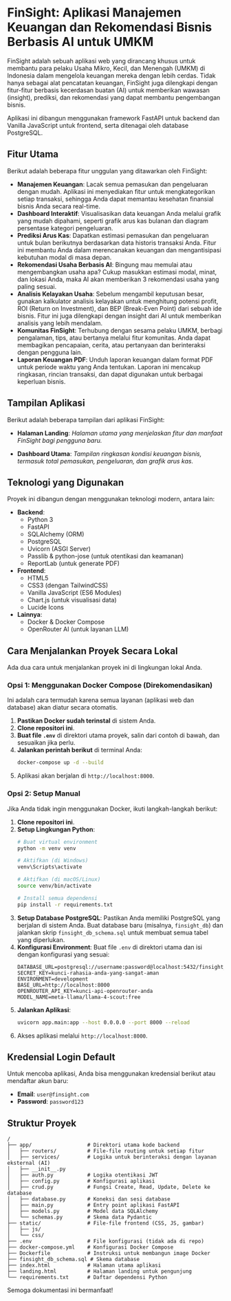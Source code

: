 # FinSight: Aplikasi Manajemen Keuangan dan Rekomendasi Bisnis Berbasis AI untuk UMKM

FinSight adalah sebuah aplikasi web yang dirancang khusus untuk membantu para pelaku Usaha Mikro, Kecil, dan Menengah (UMKM) di Indonesia dalam mengelola keuangan mereka dengan lebih cerdas. Tidak hanya sebagai alat pencatatan keuangan, FinSight juga dilengkapi dengan fitur-fitur berbasis kecerdasan buatan (AI) untuk memberikan wawasan (insight), prediksi, dan rekomendasi yang dapat membantu pengembangan bisnis.

Aplikasi ini dibangun menggunakan framework FastAPI untuk backend dan Vanilla JavaScript untuk frontend, serta ditenagai oleh database PostgreSQL.

## Fitur Utama

Berikut adalah beberapa fitur unggulan yang ditawarkan oleh FinSight:

  * **Manajemen Keuangan**: Lacak semua pemasukan dan pengeluaran dengan mudah. Aplikasi ini menyediakan fitur untuk mengkategorikan setiap transaksi, sehingga Anda dapat memantau kesehatan finansial bisnis Anda secara real-time.
  * **Dashboard Interaktif**: Visualisasikan data keuangan Anda melalui grafik yang mudah dipahami, seperti grafik arus kas bulanan dan diagram persentase kategori pengeluaran.
  * **Prediksi Arus Kas**: Dapatkan estimasi pemasukan dan pengeluaran untuk bulan berikutnya berdasarkan data historis transaksi Anda. Fitur ini membantu Anda dalam merencanakan keuangan dan mengantisipasi kebutuhan modal di masa depan.
  * **Rekomendasi Usaha Berbasis AI**: Bingung mau memulai atau mengembangkan usaha apa? Cukup masukkan estimasi modal, minat, dan lokasi Anda, maka AI akan memberikan 3 rekomendasi usaha yang paling sesuai.
  * **Analisis Kelayakan Usaha**: Sebelum mengambil keputusan besar, gunakan kalkulator analisis kelayakan untuk menghitung potensi profit, ROI (Return on Investment), dan BEP (Break-Even Point) dari sebuah ide bisnis. Fitur ini juga dilengkapi dengan insight dari AI untuk memberikan analisis yang lebih mendalam.
  * **Komunitas FinSight**: Terhubung dengan sesama pelaku UMKM, berbagi pengalaman, tips, atau bertanya melalui fitur komunitas. Anda dapat membagikan pencapaian, cerita, atau pertanyaan dan berinteraksi dengan pengguna lain.
  * **Laporan Keuangan PDF**: Unduh laporan keuangan dalam format PDF untuk periode waktu yang Anda tentukan. Laporan ini mencakup ringkasan, rincian transaksi, dan dapat digunakan untuk berbagai keperluan bisnis.

## Tampilan Aplikasi

Berikut adalah beberapa tampilan dari aplikasi FinSight:

  * **Halaman Landing**:
    *Halaman utama yang menjelaskan fitur dan manfaat FinSight bagi pengguna baru.*

  * **Dashboard Utama**:
    *Tampilan ringkasan kondisi keuangan bisnis, termasuk total pemasukan, pengeluaran, dan grafik arus kas.*

## Teknologi yang Digunakan

Proyek ini dibangun dengan menggunakan teknologi modern, antara lain:

  * **Backend**:
      * Python 3
      * FastAPI
      * SQLAlchemy (ORM)
      * PostgreSQL
      * Uvicorn (ASGI Server)
      * Passlib & python-jose (untuk otentikasi dan keamanan)
      * ReportLab (untuk generate PDF)
  * **Frontend**:
      * HTML5
      * CSS3 (dengan TailwindCSS)
      * Vanilla JavaScript (ES6 Modules)
      * Chart.js (untuk visualisasi data)
      * Lucide Icons
  * **Lainnya**:
      * Docker & Docker Compose
      * OpenRouter AI (untuk layanan LLM)

## Cara Menjalankan Proyek Secara Lokal

Ada dua cara untuk menjalankan proyek ini di lingkungan lokal Anda.

### Opsi 1: Menggunakan Docker Compose (Direkomendasikan)

Ini adalah cara termudah karena semua layanan (aplikasi web dan database) akan diatur secara otomatis.

1.  **Pastikan Docker sudah terinstal** di sistem Anda.
2.  **Clone repositori ini**.
3.  **Buat file `.env`** di direktori utama proyek, salin dari contoh di bawah, dan sesuaikan jika perlu.
4.  **Jalankan perintah berikut** di terminal Anda:
    ```bash
    docker-compose up -d --build
    ```
5.  Aplikasi akan berjalan di `http://localhost:8000`.

### Opsi 2: Setup Manual

Jika Anda tidak ingin menggunakan Docker, ikuti langkah-langkah berikut:

1.  **Clone repositori ini**.
2.  **Setup Lingkungan Python**:
    ```bash
    # Buat virtual environment
    python -m venv venv

    # Aktifkan (di Windows)
    venv\Scripts\activate

    # Aktifkan (di macOS/Linux)
    source venv/bin/activate

    # Install semua dependensi
    pip install -r requirements.txt
    ```
3.  **Setup Database PostgreSQL**: Pastikan Anda memiliki PostgreSQL yang berjalan di sistem Anda. Buat database baru (misalnya, `finsight_db`) dan jalankan skrip `finsight_db_schema.sql` untuk membuat semua tabel yang diperlukan.
4.  **Konfigurasi Environment**: Buat file `.env` di direktori utama dan isi dengan konfigurasi yang sesuai:
    ```env
    DATABASE_URL=postgresql://username:password@localhost:5432/finsight_db
    SECRET_KEY=kunci-rahasia-anda-yang-sangat-aman
    ENVIRONMENT=development
    BASE_URL=http://localhost:8000
    OPENROUTER_API_KEY=kunci-api-openrouter-anda
    MODEL_NAME=meta-llama/llama-4-scout:free
    ```
5.  **Jalankan Aplikasi**:
    ```bash
    uvicorn app.main:app --host 0.0.0.0 --port 8000 --reload
    ```
6.  Akses aplikasi melalui `http://localhost:8000`.

## Kredensial Login Default

Untuk mencoba aplikasi, Anda bisa menggunakan kredensial berikut atau mendaftar akun baru:

  * **Email**: `user@finsight.com`
  * **Password**: `password123`

## Struktur Proyek

```
/
├── app/                  # Direktori utama kode backend
│   ├── routers/          # File-file routing untuk setiap fitur
│   ├── services/         # Logika untuk berinteraksi dengan layanan eksternal (AI)
│   ├── __init__.py
│   ├── auth.py           # Logika otentikasi JWT
│   ├── config.py         # Konfigurasi aplikasi
│   ├── crud.py           # Fungsi Create, Read, Update, Delete ke database
│   ├── database.py       # Koneksi dan sesi database
│   ├── main.py           # Entry point aplikasi FastAPI
│   ├── models.py         # Model data SQLAlchemy
│   └── schemas.py        # Skema data Pydantic
├── static/               # File-file frontend (CSS, JS, gambar)
│   ├── js/
│   └── css/
├── .env                  # File konfigurasi (tidak ada di repo)
├── docker-compose.yml    # Konfigurasi Docker Compose
├── Dockerfile            # Instruksi untuk membangun image Docker
├── finsight_db_schema.sql # Skema database
├── index.html            # Halaman utama aplikasi
├── landing.html          # Halaman landing untuk pengunjung
└── requirements.txt      # Daftar dependensi Python
```

Semoga dokumentasi ini bermanfaat\!
